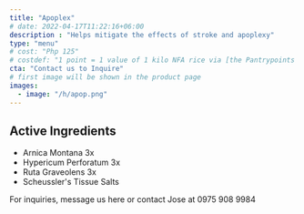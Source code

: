 ```yaml
---
title: "Apoplex"
# date: 2022-04-17T11:22:16+06:00
description : "Helps mitigate the effects of stroke and apoplexy"
type: "menu"
# cost: "Php 125"
# costdef: "1 point = 1 value of 1 kilo NFA rice via [the Pantrypoints system](https://pantrypoints.com)"
cta: "Contact us to Inquire"
# first image will be shown in the product page
images:
  - image: "/h/apop.png"
---
```




## Active Ingredients 

- Arnica Montana 3x
- Hypericum Perforatum 3x
- Ruta Graveolens 3x
- Scheussler's Tissue Salts


For inquiries, message us here or contact Jose at 0975 908 9984